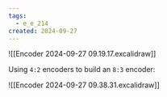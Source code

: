 ```yaml
---
tags:
  - e_e_214
created: 2024-09-27
---
```


![[Encoder 2024-09-27 09.19.17.excalidraw]]

Using `4:2` encoders to build an `8:3` encoder:

![[Encoder 2024-09-27 09.38.31.excalidraw]]